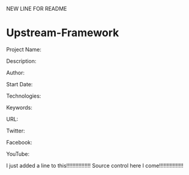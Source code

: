 NEW LINE FOR README
# Upstream-Framework

Project Name: <insert project name>
  
  Description: <insert description>
  
  Author: <insert author name>
  
  Start Date: <insert start date>

  Technologies: <insert technologies here>

  Keywords: <insert keywords here>

  URL: <insert url here>

  Twitter: <insert twitter here>

  Facebook: <insert facebook here>

  YouTube: <insert youtube url here>

I just added a line to this!!!!!!!!!!!!!!!!  Source control here I come!!!!!!!!!!!!!!!!
